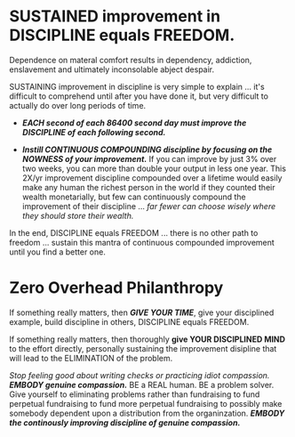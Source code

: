 # SUSTAINED improvement in DISCIPLINE equals FREEDOM.

Dependence on materal comfort results in dependency, addiction, enslavement and ultimately inconsolable abject despair.

SUSTAINING improvement in discipline is very simple to explain ... it's difficult to comprehend until after you have done it, but very difficult to actually do over long periods of time.

* ***EACH second of each 86400 second day must improve the DISCIPLINE of each following second.***

* ***Instill CONTINUOUS COMPOUNDING discipline by focusing on the NOWNESS of your improvement.*** If you can improve by just 3% over two weeks, you can more than double your output in less one year. This 2X/yr improvement discipline compounded over a lifetime would easily make any human the richest person in the world if they counted their wealth monetarially, but few can continuously compound the improvement of their discipline  ... *far fewer can choose wisely where they should store their wealth.*

In the end, DISCIPLINE equals FREEDOM ... there is no other path to freedom ... sustain this mantra of continuous compounded improvement until you find a better one.

# Zero Overhead Philanthropy

If something really matters, then ***GIVE YOUR TIME***, give your disciplined example, build discipline in others, DISCIPLINE equals FREEDOM.

If something really matters, then thoroughly **give YOUR DISCIPLINED MIND** to the effort directly, personally sustaining the improvement disipline that will lead to the ELIMINATION of the problem.

*Stop feeling good about writing checks or practicing idiot compassion.* ***EMBODY genuine compassion.*** BE a REAL human. BE a problem solver. Give yourself to eliminating problems rather than fundraising to fund perpetual fundraising to fund more perpetual fundraising to possibly make somebody dependent upon a distribution from the organinzation. ***EMBODY the continously improving discipline of genuine compassion.*** 





